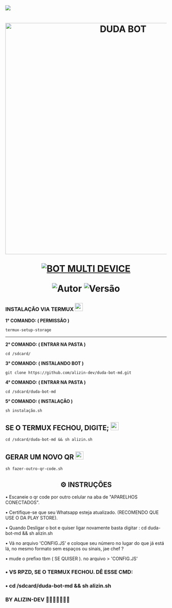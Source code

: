 
<img src="https://readme-typing-svg.herokuapp.com/?font=mono&size=30&duration=4000&color=FF1493&center=falso&vCenter=falso&lines=𝐃𝐔𝐃𝐀-𝐁𝐎𝐓+𝐕3;𝐅𝐀𝐒𝐄+𝐁𝐄𝐓𝐀+𝐂𝐎𝐌+𝐌𝐀𝐈𝐒+𝐃𝐄;1000+𝐂𝐎𝐌𝐀𝐍𝐃𝐎𝐒;𝖆𝖑𝖎𝖟𝖎𝖓-𝖉𝖊𝖛-𝖉𝖔𝖒𝖎𝖓𝖆✰✰✰✰✰">      

<h1 align="center">
<p>
<img src= "https://telegra.ph/file/891dd12dfb6515ebc79d2.jpg" alt="DUDA BOT" width="720">
</p>

<p align="center">
<a href="#"><img title="BOT MULTI DEVICE" src="https://img.shields.io/badge/BOT MULTI DEVICE-blue?&style=for-the-badge"></a>
</p>

<p align="center">
<img title="Autor" src="https://img.shields.io/badge/Autor-ALIZIN.DEV-orange.svg?style=for-the-badge&logo=github"></a>
<img title="Versão" src="https://img.shields.io/badge/Versão-6.0.0-orange.svg?style=for-the-badge&logo=github"></a>
</p>

### INSTALAÇÃO VIA TERMUX  <img src="https://user-images.githubusercontent.com/108157095/182052725-6568419a-6a9f-490a-85ea-90b94af694fe.png" height="25px">
**1° COMANDO: ( PERMISSÃO )**
```
termux-setup-storage

```
---------------------------

**2° COMANDO: ( ENTRAR NA PASTA )**
```
cd /sdcard/
```
**3° COMANDO: ( INSTALANDO BOT )**
```
git clone https://github.com/alizin-dev/duda-bot-md.git
```
**4° COMANDO: ( ENTRAR NA PASTA )**
```
cd /sdcard/duda-bot-md 
```
**5° COMANDO: ( INSTALAÇÃO )**
```
sh instalação.sh

```
## SE O TERMUX FECHOU, DIGITE;  <img src="https://user-images.githubusercontent.com/108157095/182053901-78e4a217-51ba-42a3-8ec5-38ed978ad752.png" height="25px">
```
cd /sdcard/duda-bot-md && sh alizin.sh  
```

## GERAR UM NOVO QR  <img src="https://user-images.githubusercontent.com/108157095/182053978-d1a08952-4625-4e3f-b469-c8ebe4f22ac8.png" height="25px">
```
sh fazer-outro-qr-code.sh
```



 <h2 align="center">⚙️ INSTRUÇÕES</h2>

   
 • Escaneie o qr code por outro celular na aba de "APARELHOS CONECTADOS".
  
 • Certifique-se que seu Whatsapp esteja atualizado. (RECOMENDO QUE USE O DA PLAY STORE).

 • Quando Desligar o bot e quiser ligar novamente basta digitar : cd duda-bot-md && sh alizin.sh
  
 • Vá no arquivo 'CONFIG.JS' e coloque seu número no lugar do que já está lá, no mesmo formato sem espaços ou sinais, jae chef ?
 
 • mude o prefixo tbm ( SE QUISER ). no arquivo > 'CONFIG.JS'
 
 
### • VS RPZD, SE O TERMUX FECHOU. DÊ ESSE CMD:
### • cd /sdcard/duda-bot-md && sh alizin.sh
 
 
### BY ALIZIN-DEV 🥷🏾🙅🏾‍♂️👨‍💻
